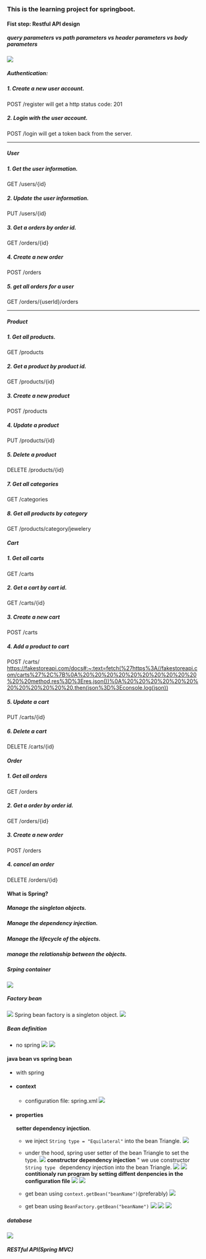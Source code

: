 ### This is the learning project for springboot.

#### Fist step: Restful API design
##### query parameters vs path parameters vs header parameters vs body parameters
![](/images/Screen%20Shot%202022-05-10%20at%2011.14.21%20AM.png)
##### Authentication:
##### 1. Create a new user account.
POST /register
will get a http status code: 201
##### 2. Login with the user account.
POST /login
will get a token back from the server.
<hr>

##### User
##### 1. Get the user information.
GET /users/{id}

##### 2. Update the user information.
PUT /users/{id}

##### 3. Get a orders by order id.
GET /orders/{id}

##### 4. Create a new order
POST /orders

##### 5. get all orders for a user
GET /orders/{userId}/orders
<hr>

##### Product
##### 1. Get all products.
GET /products

##### 2. Get a product by product id.
GET /products/{id}

##### 3. Create a new product
POST /products

##### 4. Update a product
PUT /products/{id}

##### 5. Delete a product
DELETE /products/{id}

##### 7. Get all categories
GET /categories

##### 8. Get all products by category
GET /products/category/jewelery

##### Cart
##### 1. Get all carts
GET /carts

##### 2. Get a cart by cart id.
GET /carts/{id}

##### 3. Create a new cart
POST /carts

##### 4. Add a product to cart
POST /carts/
https://fakestoreapi.com/docs#:~:text=fetch(%27https%3A//fakestoreapi.com/carts%27%2C%7B%0A%20%20%20%20%20%20%20%20%20%20%20%20method,res%3D%3Eres.json())%0A%20%20%20%20%20%20%20%20%20%20%20%20.then(json%3D%3Econsole.log(json))

##### 5. Update a cart
PUT /carts/{id}

##### 6. Delete a cart
DELETE /carts/{id}

##### Order
##### 1. Get all orders
GET /orders

##### 2. Get a order by order id.
GET /orders/{id}

##### 3. Create a new order
POST /orders

##### 4. cancel an order
DELETE /orders/{id}

#### What is Spring?

##### Manage the singleton objects.

##### Manage the dependency injection.

##### Manage the lifecycle of the objects.

##### manage the relationship between the objects.

##### Srping container
![](/images/Screen%20Shot%202022-05-10%20at%206.38.40%20PM.png)

##### Factory bean
![](./images/Screen%20Shot%202022-05-10%20at%206.41.52%20PM.png)
Spring bean factory is a singleton object.
![](/images/Screen%20Shot%202022-05-10%20at%206.42.45%20PM.png)

##### Bean definition
* no spring 
![](/images/Screen%20Shot%202022-05-10%20at%206.48.46%20PM.png)
![](/images/Screen%20Shot%202022-05-10%20at%206.49.03%20PM.png)

#### java bean vs spring bean

* with spring
* #### context
  *  configuration file: spring.xml
![](/images/Screen%20Shot%202022-05-10%20at%207.29.11%20PM.png)
* #### properties
  **setter dependency injection**.
  * we inject `String type = "Equilateral"` into the bean Triangle.
  ![](images/Screen%20Shot%202022-05-11%20at%205.15.45%20AM.png)
  * under the hood, spring user setter of the bean Triangle to set the type.
  ![](images/Screen%20Shot%202022-05-11%20at%205.25.25%20AM.png)
  **constructor dependency injection**
  " we use constructor `String type ` dependency injection into the bean Triangle.
  ![](images/Screen%20Shot%202022-05-11%20at%205.33.44%20AM.png)
  ![](images/Screen%20Shot%202022-05-11%20at%205.33.31%20AM.png)
  **contitionaly run program by setting diffent denpencies in the configuration file**
  ![](/images/Screen%20Shot%202022-05-11%20at%205.46.14%20AM.png)
  ![](images/Screen%20Shot%202022-05-11%20at%205.46.31%20AM.png)


  * get bean using `context.getBean("beanName")`(preferably)
![](/images/Screen%20Shot%202022-05-10%20at%207.31.16%20PM.png)
  * get bean using `BeanFactory.getBean("beanName")`
![](images/Screen%20Shot%202022-05-11%20at%204.13.09%20AM.png)
![](images/Screen%20Shot%202022-05-10%20at%207.29.11%20PM.png)
![](images/Screen%20Shot%202022-05-10%20at%207.31.16%20PM.png)


















##### database
![](images/Screen%20Shot%202022-05-10%20at%203.28.04%20PM.png)



##### RESTful API(Spring MVC)
##### 











